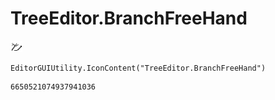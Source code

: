 # TreeEditor.BranchFreeHand
![](/img/TreeEditor.BranchFreeHand.png)

``` CSharp
EditorGUIUtility.IconContent("TreeEditor.BranchFreeHand")
```
```
6650521074937941036
```
